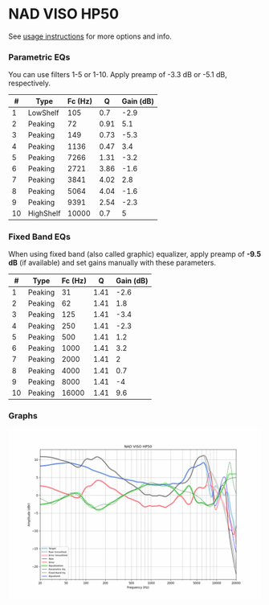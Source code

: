 # NAD VISO HP50
See [usage instructions](https://github.com/jaakkopasanen/AutoEq#usage) for more options and info.

### Parametric EQs
You can use filters 1-5 or 1-10. Apply preamp of -3.3 dB or -5.1 dB, respectively.

|   # | Type      |   Fc (Hz) |    Q |   Gain (dB) |
|-----|-----------|-----------|------|-------------|
|   1 | LowShelf  |       105 | 0.7  |        -2.9 |
|   2 | Peaking   |        72 | 0.91 |         5.1 |
|   3 | Peaking   |       149 | 0.73 |        -5.3 |
|   4 | Peaking   |      1136 | 0.47 |         3.4 |
|   5 | Peaking   |      7266 | 1.31 |        -3.2 |
|   6 | Peaking   |      2721 | 3.86 |        -1.6 |
|   7 | Peaking   |      3841 | 4.02 |         2.8 |
|   8 | Peaking   |      5064 | 4.04 |        -1.6 |
|   9 | Peaking   |      9391 | 2.54 |        -2.3 |
|  10 | HighShelf |     10000 | 0.7  |         5   |

### Fixed Band EQs
When using fixed band (also called graphic) equalizer, apply preamp of **-9.5 dB** (if available) and set gains manually with these parameters.

|   # | Type    |   Fc (Hz) |    Q |   Gain (dB) |
|-----|---------|-----------|------|-------------|
|   1 | Peaking |        31 | 1.41 |        -2.6 |
|   2 | Peaking |        62 | 1.41 |         1.8 |
|   3 | Peaking |       125 | 1.41 |        -3.4 |
|   4 | Peaking |       250 | 1.41 |        -2.3 |
|   5 | Peaking |       500 | 1.41 |         1.2 |
|   6 | Peaking |      1000 | 1.41 |         3.2 |
|   7 | Peaking |      2000 | 1.41 |         2   |
|   8 | Peaking |      4000 | 1.41 |         0.7 |
|   9 | Peaking |      8000 | 1.41 |        -4   |
|  10 | Peaking |     16000 | 1.41 |         9.6 |

### Graphs
![](./NAD%20VISO%20HP50.png)
